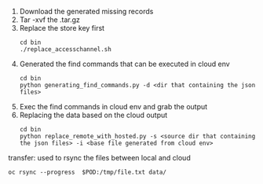 1. Download the generated missing records
2. Tar -xvf the .tar.gz
3. Replace the store key first
   ````
   cd bin
   ./replace_accesschannel.sh
   ````
4. Generated the find commands that can be executed in cloud env
   ````
   cd bin
   python generating_find_commands.py -d <dir that containing the json files>
   ````
5. Exec the find commands in cloud env and grab the output
6. Replacing the data based on the cloud output
   ````
   cd bin
   python replace_remote_with_hosted.py -s <source dir that containing the json files> -i <base file generated from cloud env>
   ````

transfer: used to rsync the files between local and cloud  
````
oc rsync --progress  $POD:/tmp/file.txt data/
````
